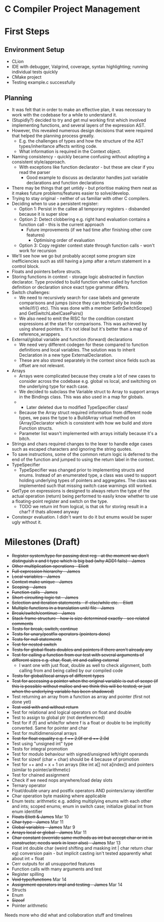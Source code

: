 # C Compiler Project Management

[//]: # (TODO rearrange this garbage and rename my headers)

# First Steps

## Environment Setup
- CLion
- IDE with debugger, Valgrind, coverage, syntax highlighting; running individual tests quickly
- CMake project
- Testing example.c successfully

## Planning

[//]: # (TODO Separate out the design notes/choices at some point)
- It was felt that in order to make an effective plan, it was necessary to work with the codebase for a while to understand it.
- (Stupidly?) decided to try and get mul working first which involved implementing functions, and several layers of the expression AST.
- However, this revealed numerous design decisions that were required that helped the planning process greatly.
  - E.g. the challenges of types and how the structure of the AST types/inheritance affects writing code.
  - What information is required in the Context object.
- Naming consistency - quickly became confusing without adopting a consistent style/approach.
  - With exceptions like function declarator - but these are clear if you read the parser
    - Good example to discuss as declarator handles just variable declarations and function declarations
- There may be things that get untidy - but prioritise making them neat as it makes future problems/features easier to solve/develop.
- Trying to stay original - neither of us familiar with other C compilers.
- Deciding when to use a persistent register:
  - Option 1: Persist in the callee all temporary registers - disbanded because it is super slow
  - Option 2: Detect clobbering e.g. right hand evaluation contains a function call - this is the current approach
    - Future improvements (if we had time after finishing other core features)
      - Optimising order of evaluation
  - Option 3: Copy register context state through function calls - won't work for recursion
- We'll see how we go but probably accept some program size inefficiencies such as still having a jump after a return statement in a control block.
- Floats and pointers before structs.
- Storing functions in context - storage logic abstracted in function declarator. Type provided to build function when called by function definition or declaration since exact type grammar differs.
- Switch challenges:
  - We need to recursively search for case labels and generate comparisons and jumps (since they can technically be inside while/if/{} etc). This was done with a member SetInSwitchScope() and GetSwitchLabelCasePairs()
  - We also need to emit the RISC for the condition constant expressions at the start for comparisons. This was achieved by using shared pointers. It's not ideal but it's better than a map of reference_wrappers.
- External/global variable and function (forward) declarations
  - We need very different codegen for these compared to function definitions and local variables. The solution was to inherit Declaration in a new type ExternalDeclaration.
  - These are also stored separately in the context since fields such as offset are not relevant.
- Arrays
  - Arrays were complicated because they create a lot of new cases to consider across the codebase e.g. global vs local, and switching on the underlying type for each case.
  - We decided to subclass the Variable struct to Array to support arrays in the Bindings class. This was also used in a map for globals.
  - * Later deleted due to modified TypeSpecifier class!
  - Because the Array struct required information from different node types, we pass the type to a BuildArray virtual method on (Array)Declarator which is consistent with how we build and store Function structs. 
  - Parameter list wasn't implemented with arrays initially because it's a bitch.
- Strings and chars required changes to the lexer to handle edge cases such as escaped characters and ignoring the string quotes.
- To save instructions, some of the common return logic is deferred to the end of the function and jumped to using the return label in the context.
- TypeSpecifier
  - TypeSpecifier was changed prior to implementing structs and enums. Instead of an enumerated type, a class was used to support holding underlying types of pointers and aggregates. The class was implemented such that missing switch case warnings still worked.
- GetType on expressions is designed to always return the type of the actual operation (return) being performed to easily know whether to use a floating-point register and switch on the type.
  - TODO we return int from logical, is that ok for storing result in a char? if thats allowed anyway
- Constexpr evaluation. I didn't want to do it but enums would be super ugly without it.


# Milestones (Draft)

* ~~Register system/type for passing dest reg - at the moment we don't distinguish x and t type which is big bad (why ADD1 fails) - James~~
* ~~Other multiplication operations - Eliott~~
* ~~Full expression hierarchy - James~~
* ~~Local variables - James~~
* ~~Context make unique - James~~
* ~~Scoping - James~~
* ~~Function calls - James~~
* ~~Short-circuiting logic tst - James~~
* ~~Selection and iteration statements - if-else/while etc. - Eliott~~
* ~~Multiple functions in a translation unit/ file - James~~
* ~~Break/switch/continue - James~~
* ~~Stack frame structure - how is size determined exactly - see related comments~~
* ~~Tests for break, switch, continue~~
* ~~Tests for unary/postfix operators (pointers done)~~
* ~~Tests for null statements~~
* ~~Test for nested switch~~
* ~~Tests for global floats doubles and pointers if there aren't already any~~
* ~~Test for calling a function from our test with several arguments of different sizes e.g. char, float, int and calling external~~
  * I want one with just float, double as well to check alignment, both calling from and being called by our compiled code
* ~~Tests for global/local arrays of different types~~
* ~~Test for accessing a pointer when the original variable is out of scope (if this is possible without malloc and we think this will be tested; or just when the underlying variable has been shadowed)~~
* Test returning an array from a function as array and pointer (first not done yet)
* ~~Test void with and without return~~
* Test for relational and logical operators on float and double
* Test to assign to global ptr (not dereferenced)
* Test for if (f) and while/for where f is a float or double to be implicitly converted. Same for pointer and char
* Test for multidimensional arrays
* ~~Test for float equality e.g. f == 2.0f or d == 2.0d~~
* Test using "unsigned int" type
* Tests for integral promotion
* Test for modulo behaviour with signed/unsigned left/right operands
* Test for sizeof (char + char) should be 4 because of promotion
* Test for ++ and = x + 1 on arrays (like int a[] not a[index]) and pointers (similar to pointer/arithmetic)
* Test for chained assignment
* Check if we need nops anywhere/load delay slots
* Ternary operator
* Float/double unary and postfix operators AND pointers/array identifier
* Char operation byte masking where applicable
* Enum tests: arithmetic e.g. adding multiplying enums with each other and ints; scoped enums; enum in switch case; initialize global int from enum identifier
* ~~Floats Eliott & James~~ Mar 10
* ~~Char type - James~~ Mar 11
* ~~Global variables - James~~ Mar 9
* ~~Arrays local or global - James~~ Mar 11
* ~~Char constant (override same methods as int but accept char or int in constructor; needs work in lexer also) - James~~ Mar 13
* Float int double char (weird shifting and masking int | char return char eg) conversion pain - but implicit casting isn't tested apparently what about int + float
* Cerr outputs for all unsupported features
* Function calls with many arguments and test
* Register spilling
* ~~Void type/functions~~ Mar 14
* ~~Assignment operators impl and testing - James~~ Mar 14
* Structs
* Enum
* ~~Sizeof~~
* Pointer arithmetic 


Needs more who did what and collaboration stuff and timelines
